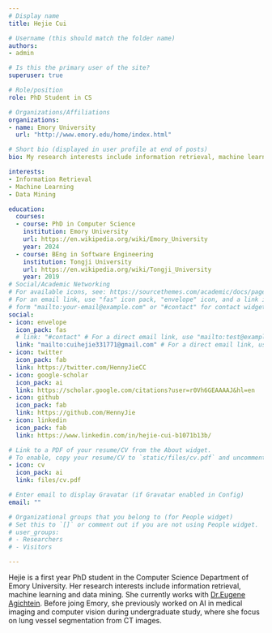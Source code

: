 ```yaml
---
# Display name
title: Hejie Cui

# Username (this should match the folder name)
authors:
- admin

# Is this the primary user of the site?
superuser: true

# Role/position
role: PhD Student in CS

# Organizations/Affiliations
organizations:
- name: Emory University
  url: "http://www.emory.edu/home/index.html"

# Short bio (displayed in user profile at end of posts)
bio: My research interests include information retrieval, machine learning and data mining.

interests:
- Information Retrieval
- Machine Learning
- Data Mining

education:
  courses: 
  - course: PhD in Computer Science
    institution: Emory University
    url: https://en.wikipedia.org/wiki/Emory_University
    year: 2024
  - course: BEng in Software Engineering
    institution: Tongji University
    url: https://en.wikipedia.org/wiki/Tongji_University
    year: 2019
# Social/Academic Networking
# For available icons, see: https://sourcethemes.com/academic/docs/page-builder/#icons
# For an email link, use "fas" icon pack, "envelope" icon, and a link in the
# form "mailto:your-email@example.com" or "#contact" for contact widget.
social:
- icon: envelope
  icon_pack: fas
  # link: "#contact" # For a direct email link, use "mailto:test@example.org".
  link: "mailto:cuihejie331771@gmail.com" # For a direct email link, use "mailto:test@example.org".
- icon: twitter
  icon_pack: fab
  link: https://twitter.com/HennyJieCC
- icon: google-scholar
  icon_pack: ai
  link: https://scholar.google.com/citations?user=r0Vh6GEAAAAJ&hl=en
- icon: github
  icon_pack: fab
  link: https://github.com/HennyJie
- icon: linkedin
  icon_pack: fab
  link: https://www.linkedin.com/in/hejie-cui-b1071b13b/

# Link to a PDF of your resume/CV from the About widget.
# To enable, copy your resume/CV to `static/files/cv.pdf` and uncomment the lines below.
- icon: cv
  icon_pack: ai
  link: files/cv.pdf

# Enter email to display Gravatar (if Gravatar enabled in Config)
email: ""

# Organizational groups that you belong to (for People widget)
# Set this to `[]` or comment out if you are not using People widget.
# user_groups:
# - Researchers
# - Visitors

---
```


Hejie is a first year PhD student in the Computer Science Department of Emory University. Her research interests include information retrieval, machine learning and data mining. She currently works with [Dr.Eugene Agichtein](https://scholar.google.com/citations?user=3BX3vWcAAAAJ&hl=en). Before joing Emory, she previously worked on AI in medical imaging and computer vision during undergraduate study, where she focus on lung vessel segmentation from CT images.